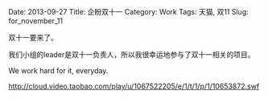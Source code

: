 Date: 2013-09-27
Title: 企盼双十一
Category: Work
Tags: 天猫, 双11
Slug: for_november_11

双十一要来了。

我们小组的leader是双十一负责人，所以我很幸运地参与了双十一相关的项目。

We work hard for it, everyday.

http://cloud.video.taobao.com/play/u/1067522205/e/1/t/1/p/1/10653872.swf